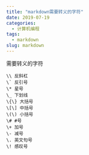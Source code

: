 ```yaml
---
title: "markdown需要转义的字符"
date: 2019-07-19
categories:
  - 计算机编程
tags:
  - markdown
slug: markdown
---
```



需要转义的字符
```text
\\ 反斜杠
\` 反引号
\* 星号
\_ 下划线
\{\} 大括号
\[\] 中括号
\(\) 小括号
\# #号
\+ 加号
\- 减号
\. 英文句号
\! 感叹号
```